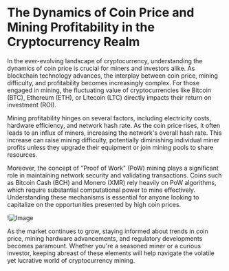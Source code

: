 # The Dynamics of Coin Price and Mining Profitability in the Cryptocurrency Realm

In the ever-evolving landscape of cryptocurrency, understanding the dynamics of coin price is crucial for miners and investors alike. As blockchain technology advances, the interplay between coin price, mining difficulty, and profitability becomes increasingly complex. For those engaged in mining, the fluctuating value of cryptocurrencies like Bitcoin (BTC), Ethereum (ETH), or Litecoin (LTC) directly impacts their return on investment (ROI). 

Mining profitability hinges on several factors, including electricity costs, hardware efficiency, and network hash rate. As the coin price rises, it often leads to an influx of miners, increasing the network's overall hash rate. This increase can raise mining difficulty, potentially diminishing individual miner profits unless they upgrade their equipment or join mining pools to share resources. 

Moreover, the concept of "Proof of Work" (PoW) mining plays a significant role in maintaining network security and validating transactions. Coins such as Bitcoin Cash (BCH) and Monero (XMR) rely heavily on PoW algorithms, which require substantial computational power to mine effectively. Understanding these mechanisms is essential for anyone looking to capitalize on the opportunities presented by high coin prices. 

!![Image](https://github.com/user-attachments/assets/057c907c-805e-4310-a052-f5031067f3de)

As the market continues to grow, staying informed about trends in coin price, mining hardware advancements, and regulatory developments becomes paramount. Whether you're a seasoned miner or a curious investor, keeping abreast of these elements will help navigate the volatile yet lucrative world of cryptocurrency mining.